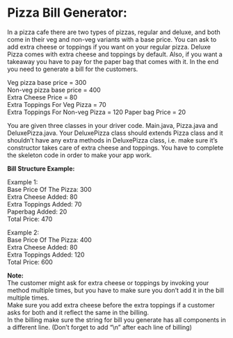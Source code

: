 # Pizza Bill Generator:

In a pizza cafe there are two types of pizzas, regular and deluxe, and both come in their veg and non-veg variants with a base price. You can ask to add extra cheese or toppings if you want on your regular pizza. Deluxe Pizza comes with extra cheese and toppings by default. Also, if you want a takeaway you have to pay for the paper bag that comes with it. In the end you need to generate a bill for the customers.

Veg pizza base price = 300\
Non-veg pizza base price = 400\
Extra Cheese Price = 80\
Extra Toppings For Veg Pizza = 70\
Extra Toppings For Non-veg Pizza = 120
Paper bag Price = 20

You are given three classes in your driver code. Main.java, Pizza.java and DeluxePizza.java. Your DeluxePizza class should extends Pizza class and it shouldn’t have any extra methods in DeluxePizza class, i.e. make sure it’s constructor takes care of extra cheese and toppings. You have to complete the skeleton code in order to make your app work.

**Bill Structure Example:**

Example 1:\
Base Price Of The Pizza: 300\
Extra Cheese Added: 80\
Extra Toppings Added: 70\
Paperbag Added: 20\
Total Price: 470

Example 2:\
Base Price Of The Pizza: 400\
Extra Cheese Added: 80\
Extra Toppings Added: 120\
Total Price: 600

**Note:**\
The customer might ask for extra cheese or toppings by invoking your method multiple times, but you have to make sure you don’t add it in the bill multiple times.\
Make sure you add extra cheese before the extra toppings if a customer asks for both and it reflect the same in the billing.\
In the billing make sure the string for bill you generate has all components in a different line. (Don’t forget to add “\n” after each line of billing)
